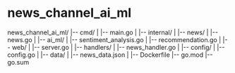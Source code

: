 # news_channel_ai_ml

news_channel_ai_ml/
|-- cmd/
|   |-- main.go
|
|-- internal/
|   |-- news/
|       |-- news.go
|
|-- ai_ml/
|   |-- sentiment_analysis.go
|   |-- recommendation.go
|
|-- web/
|   |-- server.go
|   |-- handlers/
|       |-- news_handler.go
|
|-- config/
|   |-- config.go
|
|-- data/
|   |-- news_data.json
|
|-- Dockerfile
|-- go.mod
|-- go.sum
